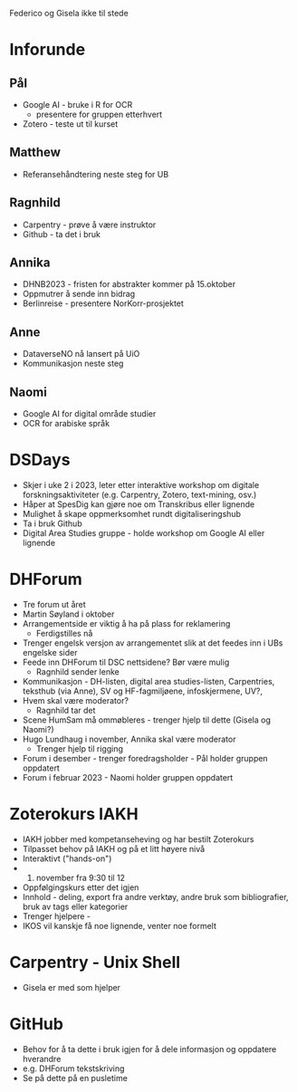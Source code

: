 Federico og Gisela ikke til stede

# Inforunde

## Pål 
- Google AI - bruke i R for OCR
  - presentere for gruppen etterhvert
- Zotero - teste ut til kurset

## Matthew
- Referansehåndtering neste steg for UB

## Ragnhild
- Carpentry - prøve å være instruktor
- Github - ta det i bruk

## Annika
- DHNB2023 - fristen for abstrakter kommer på 15.oktober
- Oppmutrer å sende inn bidrag
- Berlinreise - presentere NorKorr-prosjektet 

## Anne
- DataverseNO nå lansert på UiO
- Kommunikasjon neste steg

## Naomi
- Google AI for digital område studier
- OCR for arabiske språk

# DSDays 
- Skjer i uke 2 i 2023, leter etter interaktive workshop om digitale forskningsaktiviteter (e.g. Carpentry, Zotero, text-mining, osv.)
- Håper at SpesDig kan gjøre noe om Transkribus eller lignende
- Mulighet å skape oppmerksomhet rundt digitaliseringshub
- Ta i bruk Github
- Digital Area Studies gruppe - holde workshop om Google AI eller lignende

# DHForum
- Tre forum ut året
- Martin Søyland i oktober
- Arrangementside er viktig å ha på plass for reklamering
  - Ferdigstilles nå
- Trenger engelsk versjon av arrangementet slik at det feedes inn i UBs engelske sider
- Feede inn DHForum til DSC nettsidene? Bør være mulig
  - Ragnhild sender lenke
- Kommunikasjon - DH-listen, digital area studies-listen, Carpentries, teksthub (via Anne), SV og HF-fagmiljøene, infoskjermene, UV?, 
- Hvem skal være moderator? 
  - Ragnhild tar det
- Scene HumSam må ommøbleres - trenger hjelp til dette (Gisela og Naomi?)
- Hugo Lundhaug i november, Annika skal være moderator
  - Trenger hjelp til rigging
- Forum i desember - trenger foredragsholder - Pål holder gruppen oppdatert
- Forum i februar 2023 - Naomi holder gruppen oppdatert

# Zoterokurs IAKH
- IAKH jobber med kompetanseheving og har bestilt Zoterokurs
- Tilpasset behov på IAKH og på et litt høyere nivå
- Interaktivt ("hands-on")
- 1. november fra 9:30 til 12
- Oppfølgingskurs etter det igjen
- Innhold - deling, export fra andre verktøy, andre bruk som bibliografier, bruk av tags eller kategorier
- Trenger hjelpere - 
- IKOS vil kanskje få noe lignende, venter noe formelt

# Carpentry - Unix Shell
- Gisela er med som hjelper

# GitHub
- Behov for å ta dette i bruk igjen for å dele informasjon og oppdatere hverandre
- e.g. DHForum tekstskriving 
- Se på dette på en pusletime
